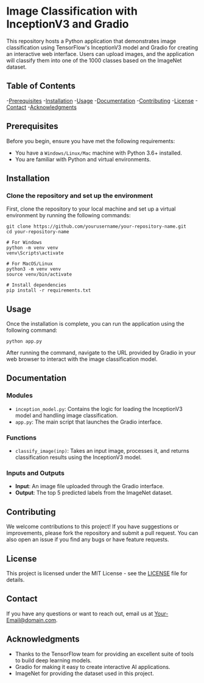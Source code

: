

# Image Classification with InceptionV3 and Gradio

This repository hosts a Python application that demonstrates image classification using TensorFlow's InceptionV3 model and Gradio for creating an interactive web interface. Users can upload images, and the application will classify them into one of the 1000 classes based on the ImageNet dataset.

## Table of Contents

-[Prerequisites](#prerequisites)
-[Installation](#installation)
-[Usage](#usage)
-[Documentation](#documentation)
-[Contributing](#contributing)
-[License](#license)
-[Contact](#contact)
-[Acknowledgments](#acknowledgments)

## Prerequisites

Before you begin, ensure you have met the following requirements:
* You have a `Windows/Linux/Mac` machine with Python 3.6+ installed.
* You are familiar with Python and virtual environments.

## Installation

### Clone the repository and set up the environment

First, clone the repository to your local machine and set up a virtual environment by running the following commands:

```
git clone https://github.com/yourusername/your-repository-name.git
cd your-repository-name

# For Windows
python -m venv venv
venv\Scripts\activate

# For MacOS/Linux
python3 -m venv venv
source venv/bin/activate

# Install dependencies
pip install -r requirements.txt
```

## Usage

Once the installation is complete, you can run the application using the following command:

```
python app.py
```

After running the command, navigate to the URL provided by Gradio in your web browser to interact with the image classification model.

## Documentation

### Modules

- `inception_model.py`: Contains the logic for loading the InceptionV3 model and handling image classification.
- `app.py`: The main script that launches the Gradio interface.

### Functions

- `classify_image(inp)`: Takes an input image, processes it, and returns classification results using the InceptionV3 model.

### Inputs and Outputs

- **Input**: An image file uploaded through the Gradio interface.
- **Output**: The top 5 predicted labels from the ImageNet dataset.

## Contributing

We welcome contributions to this project! If you have suggestions or improvements, please fork the repository and submit a pull request. You can also open an issue if you find any bugs or have feature requests.

## License

This project is licensed under the MIT License - see the [LICENSE](LICENSE) file for details.

## Contact

If you have any questions or want to reach out, email us at [Your-Email@domain.com](mailto:Your-Email@domain.com).

## Acknowledgments

- Thanks to the TensorFlow team for providing an excellent suite of tools to build deep learning models.
- Gradio for making it easy to create interactive AI applications.
- ImageNet for providing the dataset used in this project.
```